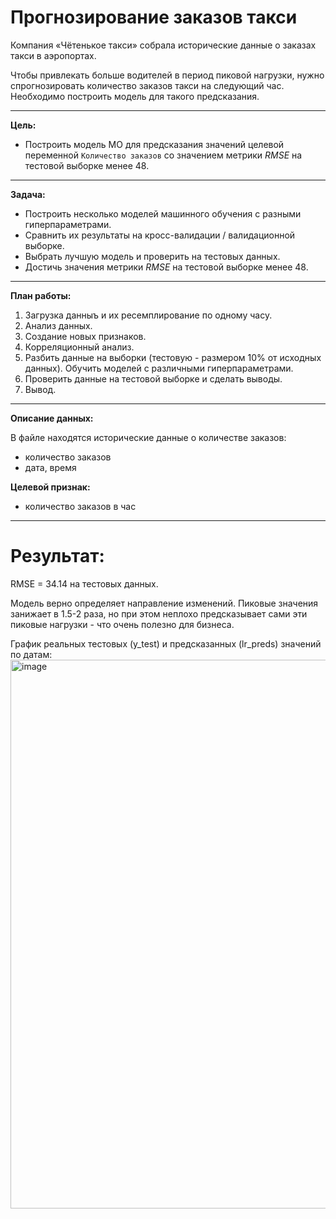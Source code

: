 #  Прогнозирование заказов такси
Компания «Чётенькое такси» собрала исторические данные о заказах такси в аэропортах. 

Чтобы привлекать больше водителей в период пиковой нагрузки, нужно спрогнозировать количество заказов такси на следующий час. 
Необходимо построить модель для такого предсказания.
_________
**Цель:**
- Построить модель МО для предсказания значений целевой переменной `Количество заказов` со значением метрики *RMSE* на тестовой выборке менее 48.
_________
**Задача:**
- Построить несколько моделей машинного обучения с разными гиперпараметрами.
- Сравнить их результаты на кросс-валидации / валидационной выборке.
- Выбрать лучшую модель и проверить на тестовых данных.
- Достичь значения метрики *RMSE* на тестовой выборке менее 48.
_________
**План работы:**
1. Загрузка данныъ и их ресемплирование по одному часу.
2. Анализ данных.
3. Создание новых признаков.
4. Корреляционный анализ.
5. Разбить данные на выборки (тестовую - размером 10% от исходных данных). Обучить  моделей с различными гиперпараметрами. 
6. Проверить данные на тестовой выборке и сделать выводы.
7. Вывод.
_________
**Описание данных:**  

В файле находятся исторические данные о количестве заказов:
- количество заказов
- дата, время

**Целевой признак:**
- количество заказов в час

_________
# Результат:

RMSE = 34.14 на тестовых данных.

Модель верно определяет направление изменений. 
Пиковые значения занижает в 1.5-2 раза, но при этом неплохо предсказывает сами эти пиковые нагрузки - что очень полезно для бизнеса.

График реальных тестовых (y_test) и предсказанных (lr_preds) значений по датам:
<img width="878" alt="image" src="https://github.com/user-attachments/assets/239e42f5-c9a0-4d78-af97-1c756fcfd406" />


